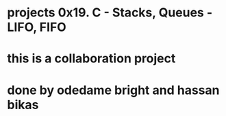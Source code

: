 # projects 0x19. C - Stacks, Queues - LIFO, FIFO
# this is a collaboration project 
# done by odedame bright and hassan bikas
